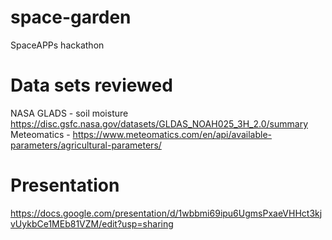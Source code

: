 # space-garden
SpaceAPPs hackathon

# Data sets reviewed
NASA GLADS - soil moisture https://disc.gsfc.nasa.gov/datasets/GLDAS_NOAH025_3H_2.0/summary
Meteomatics - https://www.meteomatics.com/en/api/available-parameters/agricultural-parameters/


# Presentation

https://docs.google.com/presentation/d/1wbbmi69ipu6UgmsPxaeVHHct3kjvUykbCe1MEb81VZM/edit?usp=sharing
